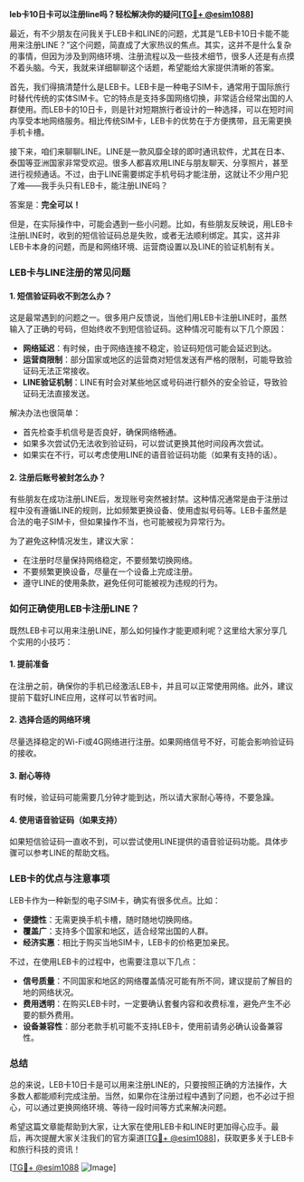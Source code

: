 **leb卡10日卡可以注册line吗？轻松解决你的疑问[[TG💪+ @esim1088](https://t.me/s/esim1088)]**

最近，有不少朋友在问我关于LEB卡和LINE的问题，尤其是“LEB卡10日卡能不能用来注册LINE？”这个问题，简直成了大家热议的焦点。其实，这并不是什么复杂的事情，但因为涉及到网络环境、注册流程以及一些技术细节，很多人还是有点摸不着头脑。今天，我就来详细聊聊这个话题，希望能给大家提供清晰的答案。

首先，我们得搞清楚什么是LEB卡。LEB卡是一种电子SIM卡，通常用于国际旅行时替代传统的实体SIM卡。它的特点是支持多国网络切换，非常适合经常出国的人群使用。而LEB卡的10日卡，则是针对短期旅行者设计的一种选择，可以在短时间内享受本地网络服务。相比传统SIM卡，LEB卡的优势在于方便携带，且无需更换手机卡槽。

接下来，咱们来聊聊LINE。LINE是一款风靡全球的即时通讯软件，尤其在日本、泰国等亚洲国家非常受欢迎。很多人都喜欢用LINE与朋友聊天、分享照片，甚至进行视频通话。不过，由于LINE需要绑定手机号码才能注册，这就让不少用户犯了难——我手头只有LEB卡，能注册LINE吗？

答案是：**完全可以！**

但是，在实际操作中，可能会遇到一些小问题。比如，有些朋友反映说，用LEB卡注册LINE时，收到的短信验证码总是失败，或者无法顺利绑定。其实，这并非LEB卡本身的问题，而是和网络环境、运营商设置以及LINE的验证机制有关。

### LEB卡与LINE注册的常见问题

#### 1. 短信验证码收不到怎么办？
这是最常遇到的问题之一。很多用户反馈说，当他们用LEB卡注册LINE时，虽然输入了正确的号码，但始终收不到短信验证码。这种情况可能有以下几个原因：

- **网络延迟**：有时候，由于网络连接不稳定，验证码短信可能会延迟到达。
- **运营商限制**：部分国家或地区的运营商对短信发送有严格的限制，可能导致验证码无法正常接收。
- **LINE验证机制**：LINE有时会对某些地区或号码进行额外的安全验证，导致验证码无法直接发送。

解决办法也很简单：
- 首先检查手机信号是否良好，确保网络畅通。
- 如果多次尝试仍无法收到验证码，可以尝试更换其他时间段再次尝试。
- 如果实在不行，可以考虑使用LINE的语音验证码功能（如果有支持的话）。

#### 2. 注册后账号被封怎么办？
有些朋友在成功注册LINE后，发现账号突然被封禁。这种情况通常是由于注册过程中没有遵循LINE的规则，比如频繁更换设备、使用虚拟号码等。LEB卡虽然是合法的电子SIM卡，但如果操作不当，也可能被视为异常行为。

为了避免这种情况发生，建议大家：
- 在注册时尽量保持网络稳定，不要频繁切换网络。
- 不要频繁更换设备，尽量在一个设备上完成注册。
- 遵守LINE的使用条款，避免任何可能被视为违规的行为。

### 如何正确使用LEB卡注册LINE？

既然LEB卡可以用来注册LINE，那么如何操作才能更顺利呢？这里给大家分享几个实用的小技巧：

#### 1. 提前准备
在注册之前，确保你的手机已经激活LEB卡，并且可以正常使用网络。此外，建议提前下载好LINE应用，这样可以节省时间。

#### 2. 选择合适的网络环境
尽量选择稳定的Wi-Fi或4G网络进行注册。如果网络信号不好，可能会影响验证码的接收。

#### 3. 耐心等待
有时候，验证码可能需要几分钟才能到达，所以请大家耐心等待，不要急躁。

#### 4. 使用语音验证码（如果支持）
如果短信验证码一直收不到，可以尝试使用LINE提供的语音验证码功能。具体步骤可以参考LINE的帮助文档。

### LEB卡的优点与注意事项

LEB卡作为一种新型的电子SIM卡，确实有很多优点。比如：
- **便捷性**：无需更换手机卡槽，随时随地切换网络。
- **覆盖广**：支持多个国家和地区，适合经常出国的人群。
- **经济实惠**：相比于购买当地SIM卡，LEB卡的价格更加亲民。

不过，在使用LEB卡的过程中，也需要注意以下几点：
- **信号质量**：不同国家和地区的网络覆盖情况可能有所不同，建议提前了解目的地的网络状况。
- **费用透明**：在购买LEB卡时，一定要确认套餐内容和收费标准，避免产生不必要的额外费用。
- **设备兼容性**：部分老款手机可能不支持LEB卡，使用前请务必确认设备兼容性。

### 总结

总的来说，LEB卡10日卡是可以用来注册LINE的，只要按照正确的方法操作，大多数人都能顺利完成注册。当然，如果你在注册过程中遇到了问题，也不必过于担心，可以通过更换网络环境、等待一段时间等方式来解决问题。

希望这篇文章能帮助到大家，让大家在使用LEB卡和LINE时更加得心应手。最后，再次提醒大家关注我们的官方渠道[[TG💪+ @esim1088](https://t.me/s/esim1088)]，获取更多关于LEB卡和旅行科技的资讯！

[[TG💪+ @esim1088](https://t.me/s/esim1088) ![Image](https://i.postimg.cc/4NQfJmqS/Snipaste-2025-05-13-00-14-12.png)]